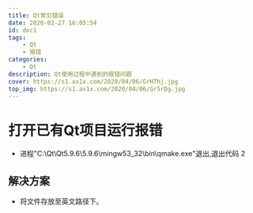 ```yaml
---
title: Qt常见错误
date: 2020-02-27 16:05:54
id: doc1
tags:
    - Qt
    - 报错
categories: 
    - Qt
description: Qt使用过程中遇到的报错问题
cover: https://s1.ax1x.com/2020/04/06/GrHThj.jpg
top_img: https://s1.ax1x.com/2020/04/06/Gr5rDg.jpg
---
```


# 打开已有Qt项目运行报错

- 进程"C:\Qt\Qt5.9.6\5.9.6\mingw53_32\bin\qmake.exe"退出,退出代码 2

## 解决方案

- 将文件存放至英文路径下。
